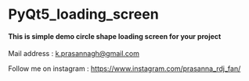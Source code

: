 # PyQt5_loading_screen

#### This is simple demo circle shape loading screen for your project

Mail address : k.prasannagh@gmail.com

Follow me on instagram : https://www.instagram.com/prasanna_rdj_fan/
